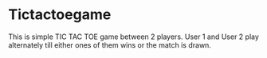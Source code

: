# Tictactoegame
This is simple TIC TAC TOE  game between 2 players. User 1 and User 2 play alternately till either ones of them wins or the match is drawn.
